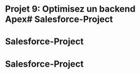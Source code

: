 # Projet 9: Optimisez un backend Apex# Salesforce-Project
# Salesforce-Project
# Salesforce-Project
